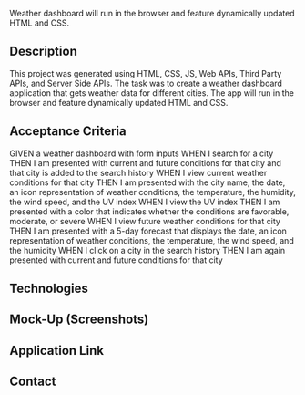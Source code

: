 Weather dashboard will run in the browser and feature dynamically updated HTML and CSS.

## Description
This project was generated using HTML, CSS, JS, Web APIs, Third Party APIs, and Server Side APIs. The task was to create a weather dashboard application that gets weather data for different cities. The app will run in the browser and feature dynamically updated HTML and CSS. 

## Acceptance Criteria
GIVEN a weather dashboard with form inputs
WHEN I search for a city
THEN I am presented with current and future conditions for that city and that city is added to the search history
WHEN I view current weather conditions for that city
THEN I am presented with the city name, the date, an icon representation of weather conditions, the temperature, the humidity, the wind speed, and the UV index
WHEN I view the UV index
THEN I am presented with a color that indicates whether the conditions are favorable, moderate, or severe
WHEN I view future weather conditions for that city
THEN I am presented with a 5-day forecast that displays the date, an icon representation of weather conditions, the temperature, the wind speed, and the humidity
WHEN I click on a city in the search history
THEN I am again presented with current and future conditions for that city

## Technologies 
## Mock-Up (Screenshots)

## Application Link

## Contact